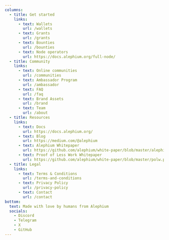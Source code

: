 ```yaml
---
columns:
  - title: Get started
    links:
      - text: Wallets
        url: /wallets
      - text: Grants
        url: /grants
      - text: Bounties
        url: /bounties
      - text: Node operators
        url: https://docs.alephium.org/full-node/
  - title: Community
    links:
      - text: Online communities
        url: /communities
      - text: Ambassador Program
        url: /ambassador
      - text: FAQ
        url: /faq
      - text: Brand Assets
        url: /brand
      - text: Team
        url: /about
  - title: Resources
    links:
      - text: Docs
        url: https://docs.alephium.org/
      - text: Blog
        url: https://medium.com/@alephium
      - text: Alephium Whitepaper
        url: https://github.com/alephium/white-paper/blob/master/alephium.pdf
      - text: Proof of Less Work Whitepaper
        url: https://github.com/alephium/white-paper/blob/master/polw.pdf
  - title: Legal
    links:
      - text: Terms & Conditions
        url: /terms-and-conditions
      - text: Privacy Policy
        url: /privacy-policy
      - text: Contact
        url: /contact
bottom:
  text: Made with love️ by humans from Alephium
  socials:
    - Discord
    - Telegram
    - X
    - GitHub
---
```

